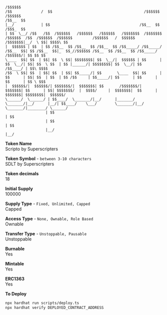 <!-- language: lang-none -->

    /$$$$$$                                                                        /$$             /  $$                                         /$$$$$$   /$$$$$$
    /$$__  $$                                                                      |__/            | $$                                        /$$__  $$ /$$$_  $$
    | $$  \__/ /$$   /$$  /$$$$$$   /$$$$$$   /$$$$$$   /$$$$$$$  /$$$$$$$  /$$$$$$  /$$  /$$$$$$  /$$$$$$         /$$$$$$   /  $$$$$$   /$$$$$$$|__/  \ $$| $$$$\ $$
    |  $$$$$$ | $$  | $$ /$$__  $$ /$$__  $$ /$$__  $$ /$$_____/ /$$_____/ /$$__  $$| $$ /$$__  $$|_  $$_//$$$$$$ /$$__  $$ /$$__  $$ /$$_____/  /$$$$$$/| $$ $$ $$
    \____  $$| $$  | $$| $$  \ $$| $$$$$$$$| $$  \__/|  $$$$$$ | $$      | $$  \__/| $$| $$  \ $$  | $$ |______/| $$$$$$$$| $$  \__/| $$       /$$____/ | $$\ $$$$
    /$$  \ $$| $$  | $$| $$  | $$| $$_____/| $$       \____  $$| $$      | $$      | $$| $$  | $$  | $$ /$$     | $$_____/| $$      | $$      | $$      | $$ \ $$$
    |  $$$$$$/|  $$$$$$/| $$$$$$$/|  $$$$$$$| $$       /$$$$$$$/|  $$$$$$$| $$      | $$| $$$$$$$/  |  $$$$/     |  $$$$$$$|  $$      |  $$$$$$$| $$$$$$$$|  $$$$$$/
    \______/  \______/ | $$____/  \_______/|__/      |_______/  \_______/|__/      |__/| $$____/    \___/        \_______/|__/       \_______/|________/ \______/
                      | $$                                                            | $$
                      | $$                                                            | $$
                      |__/                                                            |__/

**Token Name**\
Scripto by Superscripters

**Token Symbol** - `between 3-10 characters`\
SDLT by Superscripters

**Token decimals**\
18

**Initial Supply**\
100000

**Supply Type** - `Fixed, Unlimited, Capped`\
Capped

**Access Type** - `None, Ownable, Role Based`\
Ownable

**Transfer Type** - `Unstoppable, Pausable`\
Unstoppable

**Burnable**\
Yes

**Mintable**\
Yes

**ERC1363**\
Yes

**To Deploy**
```bash
npx hardhat run scripts/deploy.ts
npx hardhat verify DEPLOYED_CONTRACT_ADDRESS
```
